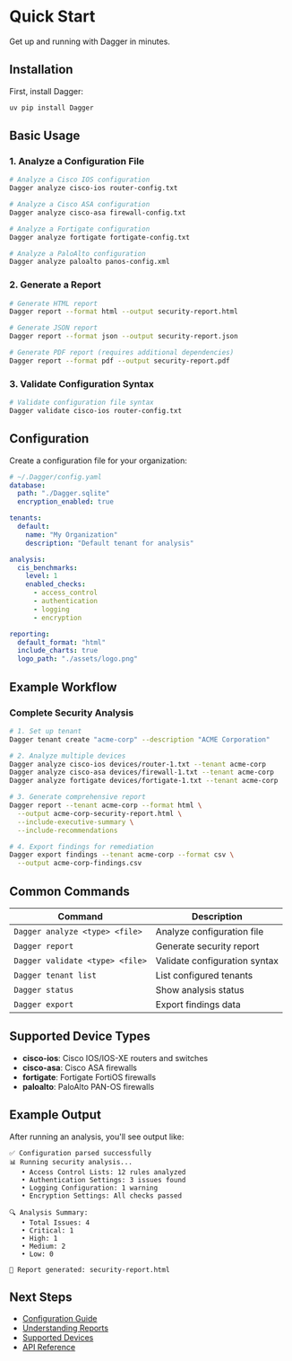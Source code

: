 # Quick Start

Get up and running with Dagger in minutes.

## Installation

First, install Dagger:

```bash
uv pip install Dagger
```

## Basic Usage

### 1. Analyze a Configuration File

```bash
# Analyze a Cisco IOS configuration
Dagger analyze cisco-ios router-config.txt

# Analyze a Cisco ASA configuration
Dagger analyze cisco-asa firewall-config.txt

# Analyze a Fortigate configuration
Dagger analyze fortigate fortigate-config.txt

# Analyze a PaloAlto configuration
Dagger analyze paloalto panos-config.xml
```

### 2. Generate a Report

```bash
# Generate HTML report
Dagger report --format html --output security-report.html

# Generate JSON report
Dagger report --format json --output security-report.json

# Generate PDF report (requires additional dependencies)
Dagger report --format pdf --output security-report.pdf
```

### 3. Validate Configuration Syntax

```bash
# Validate configuration file syntax
Dagger validate cisco-ios router-config.txt
```

## Configuration

Create a configuration file for your organization:

```yaml
# ~/.Dagger/config.yaml
database:
  path: "./Dagger.sqlite"
  encryption_enabled: true

tenants:
  default:
    name: "My Organization"
    description: "Default tenant for analysis"

analysis:
  cis_benchmarks:
    level: 1
    enabled_checks:
      - access_control
      - authentication
      - logging
      - encryption

reporting:
  default_format: "html"
  include_charts: true
  logo_path: "./assets/logo.png"
```

## Example Workflow

### Complete Security Analysis

```bash
# 1. Set up tenant
Dagger tenant create "acme-corp" --description "ACME Corporation"

# 2. Analyze multiple devices
Dagger analyze cisco-ios devices/router-1.txt --tenant acme-corp
Dagger analyze cisco-asa devices/firewall-1.txt --tenant acme-corp
Dagger analyze fortigate devices/fortigate-1.txt --tenant acme-corp

# 3. Generate comprehensive report
Dagger report --tenant acme-corp --format html \
  --output acme-corp-security-report.html \
  --include-executive-summary \
  --include-recommendations

# 4. Export findings for remediation
Dagger export findings --tenant acme-corp --format csv \
  --output acme-corp-findings.csv
```

## Common Commands

| Command | Description |
|---------|-------------|
| `Dagger analyze <type> <file>` | Analyze configuration file |
| `Dagger report` | Generate security report |
| `Dagger validate <type> <file>` | Validate configuration syntax |
| `Dagger tenant list` | List configured tenants |
| `Dagger status` | Show analysis status |
| `Dagger export` | Export findings data |

## Supported Device Types

- **cisco-ios**: Cisco IOS/IOS-XE routers and switches
- **cisco-asa**: Cisco ASA firewalls
- **fortigate**: Fortigate FortiOS firewalls
- **paloalto**: PaloAlto PAN-OS firewalls

## Example Output

After running an analysis, you'll see output like:

```
✅ Configuration parsed successfully
📊 Running security analysis...
   • Access Control Lists: 12 rules analyzed
   • Authentication Settings: 3 issues found
   • Logging Configuration: 1 warning
   • Encryption Settings: All checks passed

🔍 Analysis Summary:
   • Total Issues: 4
   • Critical: 1
   • High: 1
   • Medium: 2
   • Low: 0

📄 Report generated: security-report.html
```

## Next Steps

- [Configuration Guide](../user-guide/configuration.md)
- [Understanding Reports](../user-guide/reports.md)
- [Supported Devices](../user-guide/device-support.md)
- [API Reference](../api-reference/cli.md)
